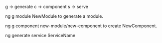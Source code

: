<!-- Shorthands -->
g -> generate
c -> component
s -> serve

<!-- Adding a new module -->
ng g module NewModule to generate a module.

<!-- Adding a new component to the module -->
ng g component new-module/new-component to create NewComponent.

<!-- Adding a new service -->
ng generate service ServiceName
